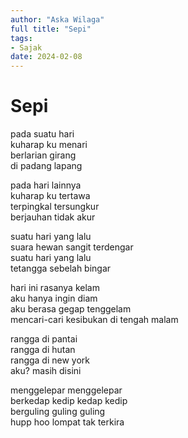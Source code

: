 ```yaml
---
author: "Aska Wilaga"
full title: "Sepi"
tags:
- Sajak
date: 2024-02-08
---
```


# Sepi

pada suatu hari  
kuharap ku menari  
berlarian girang  
di padang lapang

pada hari lainnya  
kuharap ku tertawa  
terpingkal tersungkur  
berjauhan tidak akur

suatu hari yang lalu  
suara hewan sangit terdengar  
suatu hari yang lalu  
tetangga sebelah bingar

hari ini rasanya kelam  
aku hanya ingin diam  
aku berasa gegap tenggelam  
mencari-cari kesibukan di tengah malam

rangga di pantai  
rangga di hutan  
rangga di new york  
aku? masih disini

menggelepar menggelepar  
berkedap kedip kedap kedip  
berguling guling guling  
hupp hoo lompat tak terkira
